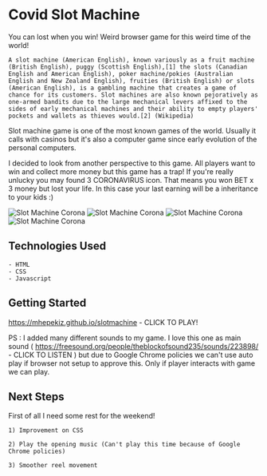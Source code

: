 # Covid Slot Machine

You can lost when you win! Weird browser game for this weird time of the world!

```A slot machine (American English), known variously as a fruit machine (British English), puggy (Scottish English),[1] the slots (Canadian English and American English), poker machine/pokies (Australian English and New Zealand English), fruities (British English) or slots (American English), is a gambling machine that creates a game of chance for its customers. Slot machines are also known pejoratively as one-armed bandits due to the large mechanical levers affixed to the sides of early mechanical machines and their ability to empty players' pockets and wallets as thieves would.[2] (Wikipedia)```

Slot machine game is one of the most known games of the world. Usually it calls with casinos but it's also a computer game since early evolution of the personal computers.

I decided to look from another perspective to this game. All players want to win and collect more money but this game has a trap! If you're really unlucky you may found 3 CORONAVIRUS icon. That means you won BET x 3 money but lost your life. In this case your last earning will be a inheritance to your kids :)


<img src="https://i.imgur.com/PgsXleF.png" alt="Slot Machine Corona" />

<img src="https://i.imgur.com/chOeIeL.png" alt="Slot Machine Corona" />

<img src="https://i.imgur.com/AFzqkgK.png" alt="Slot Machine Corona" />

<img src="https://i.imgur.com/EuZYHQ6.png" alt="Slot Machine Corona" />


## Technologies Used

	- HTML
	- CSS
	- Javascript

## Getting Started


https://mhepekiz.github.io/slotmachine - CLICK TO PLAY!

PS : I added many different sounds to my game. I love this one as main sound ( https://freesound.org/people/theblockofsound235/sounds/223898/ - CLICK TO LISTEN ) but due to Google Chrome policies we can't use auto play if browser not setup to approve this. Only if player interacts with game we can play. 

## Next Steps 

First of all I need some rest for the weekend!

```
1) Improvement on CSS

2) Play the opening music (Can't play this time because of Google Chrome policies)

3) Smoother reel movement

```
